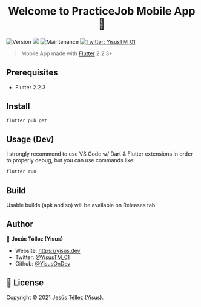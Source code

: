 <h1 align="center">Welcome to PracticeJob Mobile App 👋</h1>
<p>
  <img alt="Version" src="https://img.shields.io/badge/version-0.0.2-blue.svg?cacheSeconds=2592000" />
  <img src="https://img.shields.io/badge/Flutter-2.2.3-blue.svg" />
  <img alt="Maintenance" src="https://img.shields.io/badge/Maintained%3F-yes-green.svg" />
  <a href="https://twitter.com/YisusTM\_01" target="_blank">
    <img alt="Twitter: YisusTM_01" src="https://img.shields.io/twitter/follow/YisusTM_01.svg?style=social" />
  </a>
</p>

> Mobile App made with [Flutter](https://flutter.dev/) 2.2.3+

## Prerequisites

- Flutter 2.2.3

## Install

```sh
flutter pub get
```

## Usage (Dev)
I strongly recommend to use VS Code w/ Dart & Flutter extensions in order to properly debug, but you can use commands like:
```sh
flutter run
```

## Build
Usable builds (apk and so) will be available on Releases tab

## Author

👤 **Jesús Téllez (Yisus)**

* Website: https://yisus.dev
* Twitter: [@YisusTM\_01](https://twitter.com/YisusTM\_01)
* Github: [@YisusOnDev](https://github.com/YisusOnDev)

## 📝 License
Copyright © 2021 [Jesús Téllez (Yisus)](https://github.com/YisusOnDev).<br />
